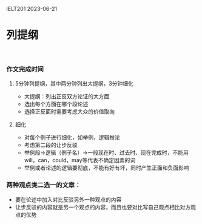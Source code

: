 IELT201 2023-06-21
# 列提纲

<br/>

### 作文完成时间

1. 5分钟列提纲，其中两分钟列出大提纲，3分钟细化
	- 大提纲：列出正反双方论证的大方面
	- 选出每个方面在哪个段论述
	- 选择正反面时需要考虑大众的价值取向

1. 细化
	- 对每个例子进行细化，如举例，逻辑推论
	- 考虑第二段的让步反驳
	- 举例段->逻辑（例子名）->一般现在时、过去时、现在完成时，不能用will，can，could，may等代表不确定因素的词
	- 举例或者论述的逻辑要彻底，不能有好有坏，同时产生正面和负面影响

### 两种观点类二选一的文章：

- 要在论述中加入对比反驳另外一种观点的内容
- 让步反驳的内容就是另一个观点的内容，而且也要对比写自己观点相比对方观点的优势